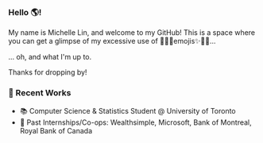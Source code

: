 ### Hello 🌎!

<!--
**michelle-linn/michelle-linn** is a ✨ _special_ ✨ repository because its `README.md` (this file) appears on your GitHub profile.

Here are some ideas to get you started:
- 🔭 I’m currently working on ...
- 🌱 I’m currently learning ...
- 👯 I’m looking to collaborate on ...
- 🤔 I’m looking for help with ...
- 💬 Ask me about ...
- 📫 How to reach me: ...
- 😄 Pronouns: ...
- ⚡ Fun fact: ...
-->
My name is Michelle Lin, and welcome to my GitHub! This is a space where you can get a glimpse of my excessive use of 🤪👻✨emojis✨👻🤪...

... oh, and what I'm up to.

Thanks for dropping by!

### 🚀 Recent Works
- 📚 Computer Science & Statistics Student @ University of Toronto
- 🏢 Past Internships/Co-ops: Wealthsimple, Microsoft, Bank of Montreal, Royal Bank of Canada

